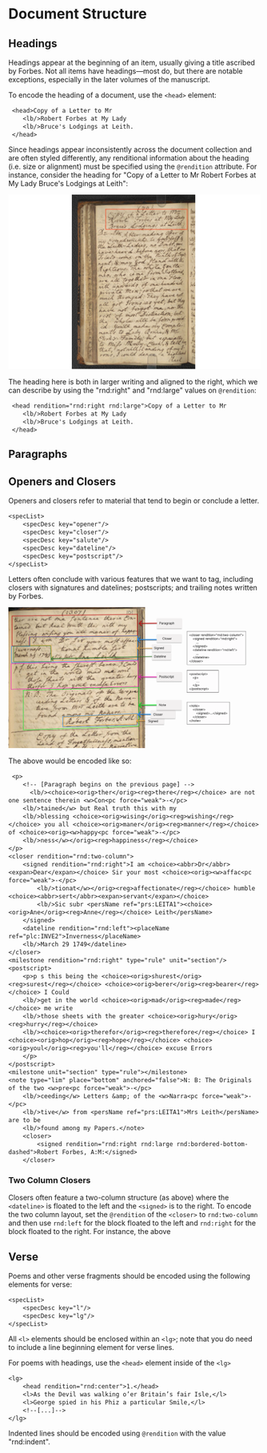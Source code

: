 # Document Structure

## Headings

Headings appear at the beginning of an item, usually giving a title ascribed by Forbes. Not all items have headings—most do, but there are notable exceptions, especially in the later volumes of the manuscript. 

To encode the heading of a document, use the `<head>` element:

```
 <head>Copy of a Letter to Mr
    <lb/>Robert Forbes at My Lady
    <lb/>Bruce's Lodgings at Leith.
 </head>

```

Since headings appear inconsistently across the document collection and are often styled differently, any renditional information about the heading (i.e. size or alignment) must be specified using the `@rendition` attribute. For instance, consider the heading for "Copy of a Letter to Mr Robert Forbes at My Lady Bruce's Lodgings at Leith":

![Example from v01.0070.01](images/encoding_heading_example.png)



The heading here is both in larger writing and aligned to the right, which we can describe by using the "rnd:right" and "rnd:large" values on `@rendition`:

```
 <head rendition="rnd:right rnd:large">Copy of a Letter to Mr
    <lb/>Robert Forbes at My Lady
    <lb/>Bruce's Lodgings at Leith.
 </head>
```

## Paragraphs



## Openers and Closers

Openers and closers refer to material that tend to begin or conclude a letter.

```{=tei}
<specList>
	<specDesc key="opener"/>
	<specDesc key="closer"/>
    <specDesc key="salute"/>	
    <specDesc key="dateline"/>
    <specDesc key="postscript"/>    
</specList>
```

Letters often conclude with various features that we want to tag, including closers with signatures and datelines; postscripts; and trailing notes written by Forbes. 

![Example structure of a closer](images/letter-closer-diagram.png)

The above would be encoded like so:

```
 <p> 
    <!-- [Paragraph begins on the previous page] -->
      <lb/><choice><orig>ther</orig><reg>there</reg></choice> are not one sentence therein <w>Con<pc force="weak">-</pc>
	<lb/>tained</w> but Real truth this with my
	<lb/>blessing <choice><orig>wising</orig><reg>wishing</reg></choice> you all <choice><orig>maner</orig><reg>manner</reg></choice> of <choice><orig><w>happy<pc force="weak">-</pc>
	<lb/>ness</w></orig><reg>happiness</reg></choice> 
</p>
<closer rendition="rnd:two-column">
    <signed rendition="rnd:right">I am <choice><abbr>Dr</abbr><expan>Dear</expan></choice> Sir your most <choice><orig><w>affac<pc force="weak">-</pc>
        <lb/>tionat</w></orig><reg>affectionate</reg></choice> humble <choice><abbr>sert</abbr><expan>servant</expan></choice>
        <lb/>Sic subr <persName ref="prs:LEITA1"><choice><orig>Ane</orig><reg>Anne</reg></choice> Leith</persName>
    </signed>
    <dateline rendition="rnd:left"><placeName ref="plc:INVE2">Inverness</placeName>  
    <lb/>March 29 1749</dateline>
</closer>
<milestone rendition="rnd:right" type="rule" unit="section"/>
<postscript>
    <p>p s this being the <choice><orig>shurest</orig><reg>surest</reg></choice> <choice><orig>berer</orig><reg>bearer</reg></choice> I Could
    <lb/>get in the world <choice><orig>mad</orig><reg>made</reg></choice> me write
    <lb/>those sheets with the greater <choice><orig>hury</orig><reg>hurry</reg></choice>
    <lb/><choice><orig>therefor</orig><reg>therefore</reg></choice> I <choice><orig>hop</orig><reg>hope</reg></choice> <choice><orig>youl</orig><reg>you'll</reg></choice> excuse Errors
    </p>
</postscript>
<milestone unit="section" type="rule"></milestone>
<note type="lim" place="bottom" anchored="false">N: B: The Originals of the two <w>pre<pc force="weak">-</pc>
    <lb/>ceeding</w> Letters &amp; of the <w>Narra<pc force="weak">-</pc>
    <lb/>tive</w> from <persName ref="prs:LEITA1">Mrs Leith</persName> are to be
    <lb/>found among my Papers.</note>
    <closer>
        <signed rendition="rnd:right rnd:large rnd:bordered-bottom-dashed">Robert Forbes, A:M:</signed>
    </closer>
```

### Two Column Closers

Closers often feature a two-column structure (as above) where the `<dateline>` is floated to the left and the `<signed>` is to the right. To encode the two column layout, set the `@rendition` of the `<closer>` to `rnd:two-column` and then use `rnd:left` for the block floated to the left and `rnd:right` for the block floated to the right. For instance, the above 

## Verse

Poems and other verse fragments should be encoded using the following elements for verse:

```{=tei}
<specList>
	<specDesc key="l"/>
	<specDesc key="lg"/>
</specList>
```

All `<l>` elements should be enclosed within an `<lg>`; note that you do need to include a line beginning element for verse lines.

For poems with headings, use the `<head>` element inside of the `<lg>`

```
<lg>
    <head rendition="rnd:center">1.</head>
    <l>As the Devil was walking o’er Britain’s fair Isle,</l>
    <l>George spied in his Phiz a particular Smile,</l>
    <!--[...]-->
</lg>
```

Indented lines should be encoded using `@rendition` with the value "rnd:indent".



